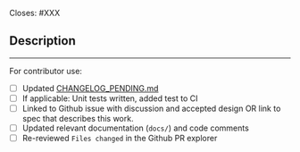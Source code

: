 <!-- < < < < < < < < < < < < < < < < < < < < < < < < < < < < < < < < < ☺
v                               ✰  Thanks for creating a PR! ✰    
v    Before smashing the submit button please review the checkboxes.
v    If a checkbox is n/a - please still include it but + a little note why
☺ > > > > > > > > > > > > > > > > > > > > > > > > > > > > > > > > >  -->

Closes: #XXX

## Description

<!-- Add a description of the changes that this PR introduces and the files that
are the most critical to review.
-->


______

For contributor use:

- [ ] Updated [CHANGELOG_PENDING.md](https://github.com/informalsystems/ibc-rs/blob/master/CHANGELOG_PENDING.md)
- [ ] If applicable: Unit tests written, added test to CI
- [ ] Linked to Github issue with discussion and accepted design OR link to spec that describes this work.
- [ ] Updated relevant documentation (`docs/`) and code comments
- [ ] Re-reviewed `Files changed` in the Github PR explorer
